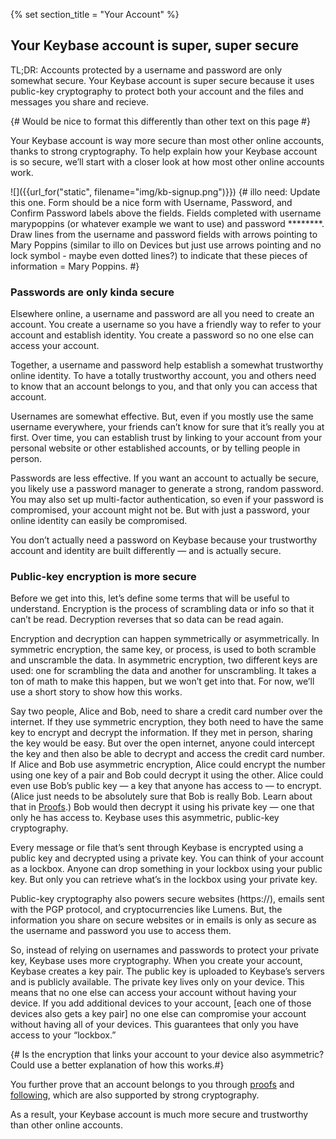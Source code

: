 {% set section_title = "Your Account" %}

## Your Keybase account is super, super secure
TL;DR: Accounts protected by a username and password are only somewhat secure. Your Keybase account is super secure because it uses public-key cryptography to protect both your account and the files and messages you share and recieve. 

{# Would be nice to format this differently than other text on this page #}

Your Keybase account is way more secure than most other online accounts, thanks to strong cryptography. To help explain how your Keybase account is so secure, we’ll start with a closer look at how most other online accounts work.

![]({{url_for("static", filename="img/kb-signup.png")}})
{# illo need: Update this one. Form should be a nice form with Username, Password, and Confirm Password labels above the fields. Fields completed with username marypoppins (or whatever example we want to use) and password ********. Draw lines from the username and password fields with arrows pointing to Mary Poppins (similar to illo on Devices but just use arrows pointing and no lock symbol - maybe even dotted lines?) to indicate that these pieces of information = Mary Poppins. #}

### Passwords are only kinda secure
Elsewhere online, a username and password are all you need to create an account. You create a username so you have a friendly way to refer to your account and establish identity. You create a password so no one else can access your account. 

Together, a username and password help establish a somewhat trustworthy online identity. To have a totally trustworthy account, you and others need to know that an account belongs to you, and that only you can access that account.

Usernames are somewhat effective. But, even if you mostly use the same username everywhere, your friends can’t know for sure that it’s really you at first. Over time, you can establish trust by linking to your account from your personal website or other established accounts, or by telling people in person.

Passwords are less effective. If you want an account to actually be secure, you likely use a password manager to generate a strong, random password. You may also set up multi-factor authentication, so even if your password is compromised, your account might not be. But with just a password, your online identity can easily be compromised. 

You don’t actually need a password on Keybase because your trustworthy account and identity are built differently — and is actually secure.

### Public-key encryption is more secure
Before we get into this, let’s define some terms that will be useful to understand. Encryption is the process of scrambling data or info so that it can’t be read. Decryption reverses that so data can be read again. 

Encryption and decryption can happen symmetrically or asymmetrically. In symmetric encryption, the same key, or process, is used to both scramble and unscramble the data. In asymmetric encryption, two different keys are used: one for scrambling the data and another for unscrambling. It takes a ton of math to make this happen, but we won’t get into that. For now, we’ll use a short story to show how this works.

Say two people, Alice and Bob, need to share a credit card number over the internet. If they use symmetric encryption, they both need to have the same key to encrypt and decrypt the information. If they met in person, sharing the key would be easy. But over the open internet, anyone could intercept the key and then also be able to decrypt and access the credit card number. If Alice and Bob use asymmetric encryption, Alice could encrypt the number using one key of a pair and Bob could decrypt it using the other. Alice could even use Bob’s public key — a key that anyone has access to — to encrypt. (Alice just needs to be absolutely sure that Bob is really Bob. Learn about that in [Proofs](/proofs).) Bob would then decrypt it using his private key — one that only he has access to. Keybase uses this asymmetric, public-key cryptography. 

Every message or file that’s sent through Keybase is encrypted using a public key and decrypted using a private key. You can think of your account as a lockbox. Anyone can drop something in your lockbox using your public key. But only you can retrieve what’s in the lockbox using your private key. 

Public-key cryptography also powers secure websites (https://), emails sent with the PGP protocol, and cryptocurrencies like Lumens. But, the information you share on secure websites or in emails is only as secure as the username and password you use to access them. 

So, instead of relying on usernames and passwords to protect your private key, Keybase uses more cryptography. When you create your account, Keybase creates a key pair. The public key is uploaded to Keybase’s servers and is publicly available. The private key lives only on your device. This means that no one else can access your account without having your device. If you add additional devices to your account, [each one of those devices also gets a key pair] no one else can compromise your account without having all of your devices. This guarantees that only you have access to your “lockbox.” 

{# Is the encryption that links your account to your device also asymmetric? Could use a better explanation of how this works.#}

You further prove that an account belongs to you through [proofs](/account/proofs) and [following](/account/following), which are also supported by strong cryptography.

As a result, your Keybase account is much more secure and trustworthy than other online accounts.
